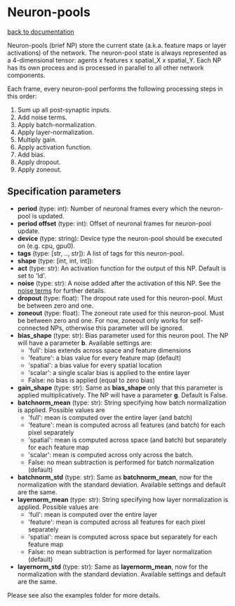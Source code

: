 Neuron-pools
============
[back to documentation](README.md)

Neuron-pools (brief NP) store the current state (a.k.a. feature maps or layer activations) of the network. The neuron-pool state is always represented as a 4-dimensional tensor: agents x features x spatial_X x spatial_Y. Each NP has its own process and is processed in parallel to all other network components.

Each frame, every neuron-pool performs the following processing steps in this order:

1) Sum up all post-synaptic inputs.
2) Add noise terms.
3) Apply batch-normalization.
4) Apply layer-normalization.
5) Multiply gain.
4) Apply activation function.
5) Add bias.
6) Apply dropout.
7) Apply zoneout.


Specification parameters
------------------------

* **period** (type: int): Number of neuronal frames every which the neuron-pool is updated.
* **period offset** (type: int): Offset of neuronal frames for neuron-pool update.
* **device** (type: string): Device type the neuron-pool should be executed on (e.g. cpu, gpu0).
* **tags** (type: [str, .., str]): A list of tags for this neuron-pool.
* **shape** (type: [int, int, int]):
* **act** (type: str): An activation function for the output of this NP. Default is set to 'Id'.
* **noise** (type: str): A noise added after the activation of this NP. See the [noise terms](noise_terms.md) for further details.
* **dropout** (type: float): The dropout rate used for this neuron-pool. Must be between zero and one.
* **zoneout** (type: float): The zoneout rate used for this neuron-pool. Must be between zero and one. For now, zoneout only works for self-connected NPs, otherwise this parameter will be ignored.
* **bias_shape** (type: str): Bias parameter used for this neuron pool. The NP will have a parameter **b**. Available settings are:
	* 'full': bias extends across space and feature dimensions
	* 'feature': a bias value for every feature map (default)
	* 'spatial': a bias value for every spatial location
	* 'scalar': a single scalar bias is applied to the entire layer
	* False: no bias is applied (equal to zero bias)
* **gain_shape** (type: str): Same as **bias_shape** only that this parameter is applied multiplicatively. The NP will have a parameter **g**. Default is False.
* **batchnorm_mean** (type: str): String specifying how batch normalization is applied. Possible values are 
	* 'full': mean is computed over the entire layer (and batch)
	* 'feature': mean is computed across all features (and batch) for each pixel separately
	* 'spatial': mean is computed across space (and batch) but separately for each feature map
	* 'scalar': mean is computed across only across the batch.
	* False: no mean subtraction is performed for batch normalization (default)
* **batchnorm_std** (type: str): Same as **batchnorm_mean**, now for the normalization with the standard deviation. Available settings and default are the same.
* **layernorm_mean** (type: str): String specifying how layer normalization is applied. Possible values are 
	* 'full': mean is computed over the entire layer
	* 'feature': mean is computed across all features for each pixel separately
	* 'spatial': mean is computed across space but separately for each feature map
	* False: no mean subtraction is performed for layer normalization (default)
* **layernorm_std** (type: str): Same as **layernorm_mean**, now for the normalization with the standard deviation. Available settings and default are the same.

Please see also the examples folder for more details.
